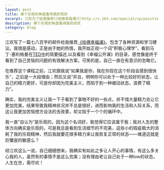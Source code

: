 ```yaml
---
layout: post
title: 换个乐观的角度看待我的现状
excerpt: 江欢为了给我推荐[《哈佛幸福课》](http://v.163.com/special/sp/positivepsychology.html)，写了一篇七八百字的邮件，包含了各种资源和学习建议。我很是感动，正是由于她的热情，我开始正视一个词“积极心理学”，看到马丁-塞利格曼在[TED中](http://video.sina.com.cn/p/edu/news/2013-04-02/115362246493.html)...
description: 换个乐观的角度看待我的现状
category: blog
---
```


江欢写了一篇七八百字的邮件给我推荐[《哈佛幸福课》](http://v.163.com/special/sp/positivepsychology.html)，包含了各种资源和学习建议。我很是感动，正是由于她的热情，我开始正视一个词“积极心理学”，看到马丁-塞利格曼在[TED中](http://video.sina.com.cn/p/edu/news/2013-04-02/115362246493.html)的简要描述,以及看到《幸福公开课》的目录，感觉像是终于看到了自己苦恼的问题的有效解决方案，可笑的是，自己一直在有意识的忽略它。

在推荐这个课程之前，江欢跟我说“如果我是你，我在你现在这个阶段会感到很快乐”，之后是一大段理由；然后又说“并且，明明你可以处于一种比较好的状态，让自己的精力更好，可是你却因为完美主义，而陷于到一种被动状态，浪费了精力”。

确实，我的完美主义让我一下子看到了事物不好的一些点，并不惜大量精力去让它更加完美，结果导致我精神状况并不总是很好，进而影响我的生活和人际关系，而这让我更加苦恼想方设法的去改善，却又陷于一个个的循环中。

我一直“自认为”是乐观的，因为这个名词好，我觉得它应该属于我；我对人生的整体方向确实是乐观的，可是我总是看到生活细节的不完美，这些小的瑕疵极大的消耗了我的乐观精神，然后我就要花很多精力来让我恢复正常的状态——难道这就是巨蟹座的敏感么？

经江欢这么一说，自己细细想来，我确实有如此之多让人开心的事情，有这么多关心我的人，虽然有的事情不是这么完美；没有理由老让自己处于一种low的状态，人生在世，需尽欢！



  

 